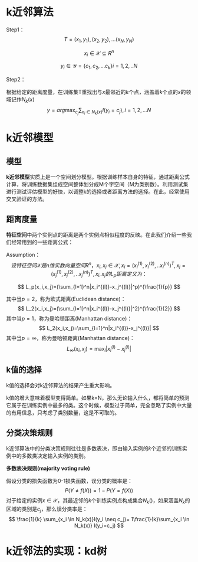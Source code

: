 # k近邻算法

Step1：
$$
T = {(x_1,y_1),(x_2,y_2),...(x_N,y_N)}
$$



$$
x_i \in \mathcal{X} \subseteq R^n 
$$

$$
y_i \in \mathcal{Y}=\{c_1,c_2,...c_k\}  i = 1,2,..N
$$


Step2：

根据给定的距离度量，在训练集T重找出与$x$最邻近的$k$个点，涵盖着$k$个点的$x$的领域记作$N_k(x)$
$$
y = arg \max_{c_j} \sum_{x_i \in N_k(x)}I(y_i = c_j),i=1,2,...N
$$

# k近邻模型

## 模型

**k近邻模型**实质上是一个空间划分模型。根据训练样本自身的特征，通过距离公式计算，将训练数据集组成空间整体划分成M个字空间（M为类别数）。利用测试集进行测试评估模型的好快，以调整k的选择或者距离方法的选择。在此，经常使用交叉验证的方法。

## 距离度量

**特征空间**中两个实例点的距离是两个实例点相似程度的反映。在此我们介绍一些我们经常用到的一些距离公式：

Assumption：
$$
设特征空间\mathcal{X}是n维实数向量空间R^n，x_i,x_j \in \mathcal{X},x_i=(x_i^{(1)},x_i^{(2)},..x_i^{(n)})^T,x_j=(x_j^{(1)},x_j^{(2)},..x_j^{(n)})^T,x_i,x_j的L_p距离定义为：
$$

$$
L_p(x_i,x_j)=(\sum_{l=1}^n|x_i^{(l)}-x_j^{(l)}|^p)^{\frac{1}{p}}
$$




其中当$p=2$，称为欧式距离(Euclidean distance)：
$$
L_2(x_i,x_j)=(\sum_{l=1}^n|x_i^{(l)}-x_j^{(l)}|^2)^{\frac{1}{2}}
$$
其中当$p=1$，称为曼哈顿距离(Manhattan distance)：
$$
L_2(x_i,x_j)=\sum_{l=1}^n|x_i^{(l)}-x_j^{(l)}|
$$
其中当$p=\infty$，称为曼哈顿距离(Manhattan distance)：
$$
L_{\infty}(x_i,x_j) = \max_l|x_i^{(l)}-x_j^{(l)}|
$$

## k值的选择

k值的选择会对k近邻算法的结果产生重大影响。

k值的增大意味着模型变得简单。如果k=N，那么无论输入什么，都将简单的预测它属于在训练实例中最多的类。这个时候，模型过于简单，完全忽略了实例中大量的有用信息，只考虑了类别数量，这是不可取的。

## 分类决策规则

k近邻算法中的分类决策规则往往是多数表决，即由输入实例的$k$个近邻的训练实例中的多数类决定输入实例的类别。

**多数表决规则(majority voting rule)**

假设分类的损失函数为0-1损失函数，误分类的概率是：
$$
P(Y \neq f(X))= 1-P(Y = f(X))
$$
对于给定的实例$x \in \mathcal{X}$，其最近邻的$k$个训练实例点构成集合$N_k()$，如果涵盖$N_k$的区域的类别是$c_j$，那么误分类率是：
$$
\frac{1}{k} \sum_{x_i \in N_k(x)}I(y_i \neq c_j)= 1\frac{1}{k}\sum_{x_i \in N_k(x)} I(y_i=c_j)
$$


# k近邻法的实现：kd树









































